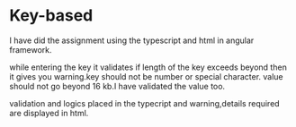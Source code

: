 # Key-based

I have did the assignment  using the typescript and html in angular framework.

while entering the key it validates if length of the key exceeds beyond then it gives you warning.key should not be number or special character.
value should not go beyond 16 kb.I have validated the value too.

validation and logics   placed in the typecript and  warning,details required are displayed in html.
